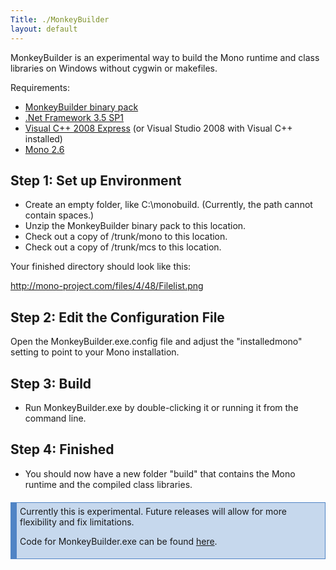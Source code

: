 ```yaml
---
Title: ./MonkeyBuilder
layout: default
---
```


MonkeyBuilder is an experimental way to build the Mono runtime and class
libraries on Windows without cygwin or makefiles.

Requirements:

-   [MonkeyBuilder binary
    pack](http://jpobst.com/temp/MonkeyBuilder.zip)
-   [.Net Framework 3.5
    SP1](http://www.microsoft.com/downloads/details.aspx?FamilyID=AB99342F-5D1A-413D-8319-81DA479AB0D7&displaylang=en)
-   [Visual C++ 2008
    Express](http://www.microsoft.com/express/download/#webInstall) (or
    Visual Studio 2008 with Visual C++ installed)
-   [Mono 2.6](http://www.go-mono.com/mono-downloads/download.html)

Step 1: Set up Environment
--------------------------

-   Create an empty folder, like C:\\monobuild. (Currently, the path
    cannot contain spaces.)
-   Unzip the MonkeyBuilder binary pack to this location.
-   Check out a copy of /trunk/mono to this location.
-   Check out a copy of /trunk/mcs to this location.

Your finished directory should look like this:

<http://mono-project.com/files/4/48/Filelist.png>

Step 2: Edit the Configuration File
-----------------------------------

Open the MonkeyBuilder.exe.config file and adjust the "installedmono"
setting to point to your Mono installation.

Step 3: Build
-------------

-   Run MonkeyBuilder.exe by double-clicking it or running it from the
    command line.

Step 4: Finished
----------------

-   You should now have a new folder "build" that contains the Mono
    runtime and the compiled class libraries.

<div style="margin-left: auto; padding: 5px; margin-right: auto; background-color: #C6D8ED; border: 1px solid #5084C5; border-left-width: 10px; margin-top: 20px; margin-bottom: 20px;">
Currently this is experimental. Future releases will allow for more
flexibility and fix limitations.

Code for MonkeyBuilder.exe can be found
[here](http://anonsvn.mono-project.com/viewvc/trunk/wintools/MonkeyBuilder/).

</div>
